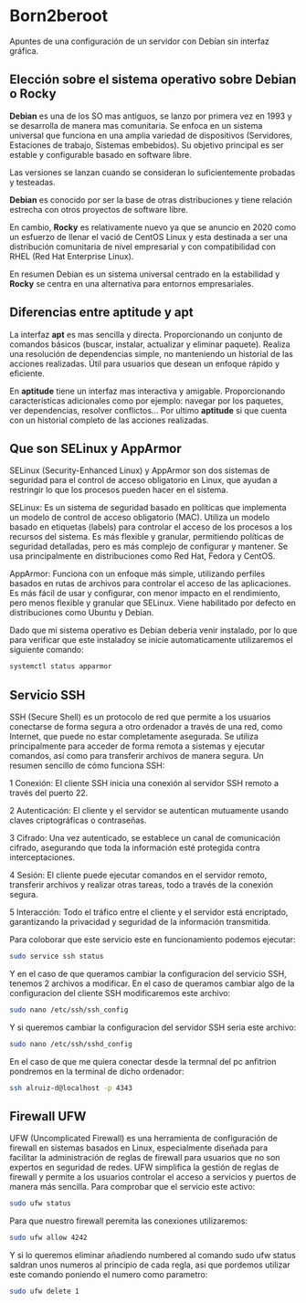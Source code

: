 # Born2beroot
Apuntes de una configuración de un servidor con Debían  sin interfaz gráfica.

## Elección sobre el sistema operativo sobre Debian o Rocky

**Debian** es una de los SO mas antiguos, se lanzo por primera vez en 1993 y se desarrolla de manera mas comunitaria. 
Se enfoca en un sistema universal que funciona en una amplia variedad de dispositivos (Servidores, Estaciones de trabajo, Sistemas embebidos). 
Su objetivo principal es ser estable y configurable basado en software libre.

Las versiones se lanzan cuando se consideran lo suficientemente probadas y testeadas.

**Debian** es conocido por ser la base de otras distribuciones y tiene relación estrecha con otros proyectos de software libre.

En cambio, **Rocky** es relativamente nuevo ya que se anuncio en 2020 como un esfuerzo de llenar el vació de CentOS Linux y esta destinada a ser una distribución comunitaria de nivel empresarial y con compatibilidad con RHEL (Red Hat Enterprise Linux).

En resumen Debian es un sistema universal centrado en la estabilidad y **Rocky** se centra en una alternativa para entornos empresariales.


## Diferencias entre aptitude y apt

La interfaz **apt** es mas sencilla y directa. Proporcionando un conjunto de comandos básicos (buscar, instalar, actualizar y eliminar paquete). Realiza una resolución de dependencias simple, no manteniendo un historial de las acciones realizadas. Útil para usuarios que desean un enfoque rápido y eficiente.

En **aptitude** tiene un interfaz mas interactiva y amigable. Proporcionando características adicionales como por ejemplo: navegar por los paquetes, ver dependencias, resolver conflictos...
Por ultimo **aptitude** si que cuenta con un historial completo de las acciones realizadas.


## Que son SELinux y AppArmor

SELinux (Security-Enhanced Linux) y AppArmor son dos sistemas de seguridad para el control de acceso obligatorio en Linux, que ayudan a restringir lo que los procesos pueden hacer en el sistema.

SELinux: Es un sistema de seguridad basado en políticas que implementa un modelo de control de acceso obligatorio (MAC). Utiliza un modelo basado en etiquetas (labels) para controlar el acceso de los procesos a los recursos del sistema. Es más flexible y granular, permitiendo políticas de seguridad detalladas, pero es más complejo de configurar y mantener. Se usa principalmente en distribuciones como Red Hat, Fedora y CentOS.

AppArmor: Funciona con un enfoque más simple, utilizando perfiles basados en rutas de archivos para controlar el acceso de las aplicaciones. Es más fácil de usar y configurar, con menor impacto en el rendimiento, pero menos flexible y granular que SELinux. Viene habilitado por defecto en distribuciones como Ubuntu y Debian.

Dado que mi sistema operativo es Debian deberia venir instalado, por lo que para verificar que este instaladoy se inicie automaticamente utilizaremos el siguiente comando:
```bash
systemctl status apparmor
```


## Servicio SSH

SSH (Secure Shell) es un protocolo de red que permite a los usuarios conectarse de forma segura a otro ordenador a través de una red, como Internet, que puede no estar completamente asegurada. Se utiliza principalmente para acceder de forma remota a sistemas y ejecutar comandos, así como para transferir archivos de manera segura. Un resumen sencillo de cómo funciona SSH:

1 Conexión: El cliente SSH inicia una conexión al servidor SSH remoto a través del puerto 22.

2 Autenticación: El cliente y el servidor se autentican mutuamente usando claves criptográficas o contraseñas.

3 Cifrado: Una vez autenticado, se establece un canal de comunicación cifrado, asegurando que toda la información esté protegida contra interceptaciones.

4 Sesión: El cliente puede ejecutar comandos en el servidor remoto, transferir archivos y realizar otras tareas, todo a través de la conexión segura.

5 Interacción: Todo el tráfico entre el cliente y el servidor está encriptado, garantizando la privacidad y seguridad de la información transmitida.

Para coloborar que este servicio este en funcionamiento podemos ejecutar:

```bash
sudo service ssh status
```

Y en el caso de que queramos cambiar la configuracion del servicio SSH, tenemos 2 archivos a modificar. En el caso de queramos cambiar algo de la configuracion del cliente SSH modificaremos este archivo:

```bash
sudo nano /etc/ssh/ssh_config
```
Y si queremos cambiar la configuracion del servidor SSH seria este archivo:

```bash
sudo nano /etc/ssh/sshd_config
```
En el caso de que me quiera conectar desde la termnal del pc anfitrion pondremos en la terminal de dicho ordenador:

```bash
ssh alruiz-d@localhost -p 4343
```

## Firewall UFW
UFW (Uncomplicated Firewall) es una herramienta de configuración de firewall en sistemas basados en Linux, especialmente diseñada para facilitar la administración de reglas de firewall para usuarios que no son expertos en seguridad de redes. UFW simplifica la gestión de reglas de firewall y permite a los usuarios controlar el acceso a servicios y puertos de manera más sencilla.
Para comprobar que el servicio este activo:

```bash
sudo ufw status
```

Para que nuestro firewall peremita las conexiones utilizaremos:

```bash
sudo ufw allow 4242
```

Y si lo queremos eliminar añadiendo numbered al comando sudo ufw status saldran unos numeros al principio de cada regla, asi que pordemos utilizar este comando poniendo el numero como parametro:

```bash
sudo ufw delete 1
```

